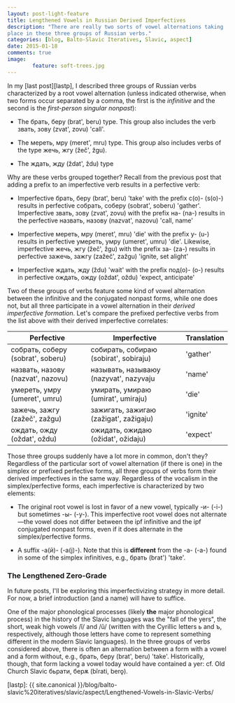```yaml
---
layout: post-light-feature
title: Lengthened Vowels in Russian Derived Imperfectives
description: "There are really two sorts of vowel alternations taking
place in these three groups of Russian verbs."
categories: [blog, Balto-Slavic Iteratives, Slavic, aspect] 
date: 2015-01-18
comments: true
image: 
        feature: soft-trees.jpg
---
```


In my [last post][lastp], I described three groups of Russian verbs characterized by a root vowel alternation (unless indicated otherwise, when two forms occur separated by a comma, the first is the *infinitive* and the second is the *first-person singular nonpast*):

* The <span class="russ">брать, беру</span> (<span class="trans">brat', beru</span>) type. This group also includes the verb <span class="russ">звать, зову</span> (<span class="trans">zvat', zovu</span>) 'call'.

* The <span class="russ">мереть, мру</span> (<span class="trans">meret', mru</span>) type. This group also includes verbs of the type <span class="russ">жечь, жгу</span> (<span class="trans">žeč', žgu</span>).

* The <span class="russ">ждать, жду</span> (<span class="trans">ždat', ždu</span>) type

Why are these verbs grouped together? Recall from the previous post that adding a prefix to an imperfective verb results in a perfective verb:

* Imperfective <span class="russ">брать, беру</span> (<span class="trans">brat', beru</span>) 'take' with the prefix <span class="russ">с(о)-</span> (<span class="trans">s(o)-</span>) results in perfective <span class="russ">собрать, соберу</span> (<span class="trans">sobrat', soberu</span>) 'gather'. Imperfective <span class="russ">звать, зову</span> (<span class="trans">zvat', zovu</span>) with the prefix <span class="russ">на-</span> (<span class="trans">na-</span>) results in the perfective <span class="russ">назвать, назову</span> (<span class="trans">nazvat', nazovu</span>) 'call, name'

* Imperfective <span class="russ">мереть, мру</span> (<span class="trans">meret', mru</span>) 'die' with the prefix <span class="russ">у-</span> (<span class="trans">u-</span>) results in perfective <span class="russ">умереть, умру</span> (<span class="trans">umeret', umru</span>) 'die'. Likewise, imperfective <span class="russ">жечь, жгу</span> (<span class="trans">žeč', žgu</span>) with the prefix <span class="russ">за-</span> (<span class="trans">za-</span>) results in perfective <span class="russ">зажечь, зажгу</span> (<span class="trans">zažeč', zažgu</span>) 'ignite, set alight'

* Imperfective <span class="russ">ждать, жду</span> (<span class="trans">ždu</span>) 'wait' with the prefix <span class="russ">под(о)-</span> (<span class="trans">о-</span>) results in perfective <span class="russ">ождать, ожду</span> (<span class="trans">oždat', oždu</span>) 'expect, anticipate'

Two of these groups of verbs feature some kind of vowel alternation between the infinitive and the conjugated nonpast forms, while one does not, but all three participate in a vowel alternation in their *derived imperfective formation*. Let's compare the prefixed perfective verbs from the list above with their derived imperfective correlates:

| **Perfective**  | **Imperfective**   | **Translation**   |
|-------------|----------------|---------------|
| <span class="russ">собрать, соберу</span> (<span class="trans">sobrat', soberu</span>)    | <span class="russ">собирать, собираю</span> (<span class="trans">sobirat', sobiraju</span>)    | 'gather' |
| <span class="russ">назвать, назову</span> (<span class="trans">nazvat', nazovu</span>)    | <span class="russ">называть, называюу</span> (<span class="trans">nazyvat', nazyvaju</span>    | 'name' |
| <span class="russ">умереть, умру</span> (<span class="trans">umeret', umru</span>)    | <span class="russ">умирать, умираю</span> (<span class="trans">umirat', umiraju</span>)    | 'die' |
| <span class="russ">зажечь, зажгу</span> (<span class="trans">zažeč', zažgu</span>)    | <span class="russ">зажигать, зажигаю</span> (<span class="trans">zažigat', zažigaju</span>)    | 'ignite' |
| <span class="russ">ождать, ожду</span> (<span class="trans">oždat', oždu</span>)    | <span class="russ">ожидать, ожидаю</span> (<span class="trans">ožidat', ožidaju</span>)    | 'expect' |

Those three groups suddenly have a lot more in common, don't they? Regardless of the particular sort of vowel alternation (if there is one) in the simplex or prefixed perfective forms, all three groups of verbs form their derived imperfectives in the same way. Regardless of the vocalism in the simplex/perfective forms, each imperfective is characterized by two elements:

* The original root vowel is lost in favor of a new vowel, typically <span class="russ">-и-</span> (<span class="trans">-i-</span>) but sometimes <span class="russ">-ы-</span> (<span class="trans">-y-</span>). This imperfective root vowel does not alternate&mdash;the vowel does not differ between the ipf infinitive and the ipf conjugated nonpast forms, even if it does alternate in the simplex/perfective forms.

* A suffix <span class="russ">-а(й)-</span> (<span class="trans">-a(j)-</span>). Note that this is **different** from the <span class="russ">-а-</span> (<span class="trans">-a-</span>) found in some of the simplex infinitives, e.g., <span class="russ">брать</span> (<span class="trans">brat'</span>) 'take'.

### The Lengthened Zero-Grade

In future posts, I'll be exploring this imperfectivizing strategy in more detail. For now, a brief introduction (and a name) will have to suffice.

One of the major phonological processes (likely **the** major phonological process) in the history of the Slavic languages was the "fall of the yers", the short, weak high vowels /ĭ/ and /ŭ/ (written with the Cyrillic letters <span class="russ">ь</span> and <span class="russ">ъ</span>, respectively, although those letters have come to represent something different in the modern Slavic languages). In the three groups of verbs considered above, there is often an alternation between a form with a vowel and a form without, e.g., <span class="russ">брать, беру</span> (<span class="trans">brat', beru</span>) 'take'. Historically, though, that form lacking a vowel today would have contained a yer: cf. Old Church Slavic <span class="ocs">бьрати, берѫ</span> (<span class="trans">bĭrati, berǫ</span>).

[lastp]: {{ site.canonical }}/blog/balto-slavic%20iteratives/slavic/aspect/Lengthened-Vowels-in-Slavic-Verbs/
